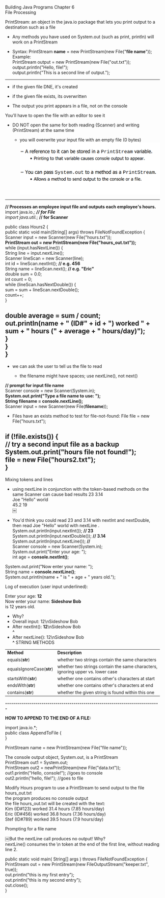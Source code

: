 Building Java Programs Chapter 6  
File Processing
 
PrintStream: an object in the java.io package that lets you print output to a destination such as a file

- Any methods you have used on System.out (such as print, println) will work on a PrintStream

- Syntax: 
PrintStream **name** = new PrintStream(new File("**file name**"));   Example:  
PrintStream output = new PrintStream(new File("out.txt"));  
output.println("Hello, file!");  
output.println("This is a second line of output.");
 
-------------------------------------------------------------------------------------------------------------------------------
 
- if the given file DNE, it's created
- if the given file exists, its overwritten

- The output you print appears in a file, not on the console

You'll have to open the file with an editor to see it
 - DO NOT open the same for both reading (Scanner) and writing (PrintStream) at the same time
    
    - you will overwrite your input file with an empty file (0 bytes)
 ![— A reference to it can be stored in a printstream variable. • Printing to that variable causes console output to appear. — You can pass System. out to a method as a printStream. • Allows a method to send output to the console or a file. ](Exported%20image%2020240525204027-0.png)

------------------------------------------------------------------------------------------------------------------------------
   

**// Processes an employee input file and outputs each employee's hours.**  
import java.io.*; **// for File**  
import java.util.*; **// for Scanner**
 
public class Hours2 {  
public static void main(String[] args) throws FileNotFoundException {  
Scanner input = new Scanner(new File("hours.txt"));  
**PrintStream out = new PrintStream(new File("hours_out.txt"));**  
while (input.hasNextLine()) {  
String line = input.nextLine();  
Scanner lineScan = new Scanner(line);  
int id = lineScan.nextInt(); **// e.g. 456**  
String name = lineScan.next(); **// e.g. "Eric"**  
double sum = 0.0;  
int count = 0;  
while (lineScan.hasNextDouble()) {  
sum = sum + lineScan.nextDouble();  
count++;  
}
 
double average = sum / count;  
**out.println**(name + " (ID#" + id + ") worked " +  
sum + " hours (" + average + " hours/day)");  
}  
}  
}  
----------------------------------------------------------------------------

- we can ask the user to tell us the file to read
    
    - the filename might have spaces; use nextLine(), not next()

**// prompt for input file name**  
Scanner console = new Scanner(System.in);  
**System.out.print("Type a file name to use: ");**  
**String filename = console.nextLine();**  
Scanner input = new Scanner(new File(**filename**));
 - Files have an exists method to test for file-not-found: 
File file = new File("hours.txt");
 
**if (!file.exists()) {**  
**// try a second input file as a backup**  
System.out.print("hours file not found!");  
file = new File("hours2.txt");  
**}**  
------------------------------------------------------------------------------------------------------------------------------------------------------  
Mixing tokens and lines

- using nextLine in conjunction with the token-based methods on the same Scanner can cause bad results 
23 3.14  
Joe "Hello" world  
45.2 19  
￼

- You'd think you could read 23 and 3.14 with nextInt and nextDouble, then read Joe "Hello" world with nextLine . 
System.out.println(input.nextInt()); **// 23**  
System.out.println(input.nextDouble()); **// 3.14**  
System.out.println(input.nextLine()); **//**  
Scanner console = new Scanner(System.in);  
System.out.print("Enter your age: ");  
int age = **console.nextInt()**;
 
System.out.print("Now enter your name: ");  
String name = **console.nextLine()**;  
System.out.println(name + " is " + age + " years old.");
 
Log of execution (user input underlined):
 
Enter your age: **12**  
Now enter your name: **Sideshow Bob**  
is 12 years old.
 - Why?
- Overall input: 12\nSideshow Bob
- After nextInt(): **12**\nSideshow Bob  
    **^**
- After nextLine(): 12\nSideshow Bob  
    **^** 
STRING METHODS

|   |   |
|---|---|
|**Method**|**Description**|
|equals(**str**)|whether two strings contain the same characters|
|equalsIgnoreCase(**str**)|whether two strings contain the same characters, ignoring upper vs. lower case|
|startsWith(**str**)|whether one contains other's characters at start|
|endsWith(**str**)|whether one contains other's characters at end|
|contains(**str**)|whether the given string is found within this one|

**-----------------------------------------------------------------------------**
 
**HOW TO APPEND TO THE END OF A FILE:**
 
import java.io.*;  
public class AppendToFile {  
}
        
PrintStream name = new PrintStream(new File("file name"));
    
The console output object, System.out, is a PrintStream  
PrintStream out1 = System.out;  
PrintStream out2 = newPrintStream(new File("data.txt"));  
out1.println("Hello, console!"); //goes to console  
out2.println("hello, file!"); //goes to file
 
Modify Hours program to use a PrintStream to send output to the file hours_out.txt  
the program produces no console output  
the file hours_out.txt will be created with the text:  
Kim (ID#123) worked 31.4 hours (7.85 hours/day)  
Eric (ID#456) worked 36.8 hours (7.36 hours/day)  
Stef (ID#789) worked 39.5 hours (7.9 hours/day)
      

Prompting for a file name
       
￼But the nextLine call produces no output! Why?  
nextLine() consumes the \n token at the end of the first line, without reading line 2.
             
public static void main( String[] args ) throws FileNotFoundException {  
PrintStream out = new PrintStream(new FileOutputStream("keeper.txt", true));  
out.println("this is my first entry");  
out.println("this is my second entry");  
out.close();  
}